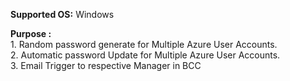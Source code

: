 **Supported OS:** Windows

**Purpose :** <br>
	1. Random password generate for Multiple Azure User Accounts.<br>
	2. Automatic password Update for Multiple Azure User Accounts.<br>
	3. Email Trigger to respective Manager in BCC


